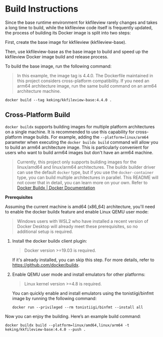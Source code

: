 # Build Instructions

Since the base runtime environment for kkfileview rarely changes and takes a long time to build, while the kkfileview code itself is frequently updated, the process of building its Docker image is split into two steps:

First, create the base image for kkfileview (kkfileview-base).

Then, use kkfileview-base as the base image to build and speed up the kkfileview Docker image build and release process.

To build the base image, run the following command:

> In this example, the image tag is 4.4.0. The Dockerfile maintained in this project considers cross-platform compatibility. If you need an arm64 architecture image, run the same build command on an arm64 architecture machine.

```shell
docker build --tag keking/kkfileview-base:4.4.0 .
```



## Cross-Platform Build

`docker buildx` supports building images for multiple platform architectures on a single machine. It is recommended to use this capability for cross-platform image builds.
For example, adding the `--platform=linux/arm64` parameter when executing the `docker buildx build` command will allow you to build an arm64 architecture image. This is particularly convenient for users who want to build arm64 images but don't have an arm64 machine.

> Currently, this project only supports building images for the linux/amd64 and linux/arm64 architectures.
> The buildx builder driver can use the default `docker` type, but if you use the `docker-container` type, you can build multiple architectures in parallel. This README will not cover that in detail, you can learn more on your own. Refer to [Docker Buildx | Docker Documentation](https://docs.docker.com/buildx/working-with-buildx/#build-multi-platform-images)

**Prerequisites**

Assuming the current machine is amd64 (x86_64) architecture, you'll need to enable the docker buildx feature and enable Linux QEMU user mode:

> Windows users with WSL2 who have installed a recent version of Docker Desktop will already meet these prerequisites, so no additional setup is required.

1. Install the docker buildx client plugin:

   > Docker version >=19.03 is required.

   If it's already installed, you can skip this step. For more details, refer to https://github.com/docker/buildx.

2. Enable QEMU user mode and install emulators for other platforms:

   > Linux kernel version >=4.8 is required.

   You can quickly enable and install emulators using the tonistiigi/binfmt image by running the following command:

   ```shell
   docker run --privileged --rm tonistiigi/binfmt --install all
   ```

Now you can enjoy the building. Here’s an example build command:

```shell
docker buildx build --platform=linux/amd64,linux/arm64 -t keking/kkfileview-base:4.4.0 --push .
```
